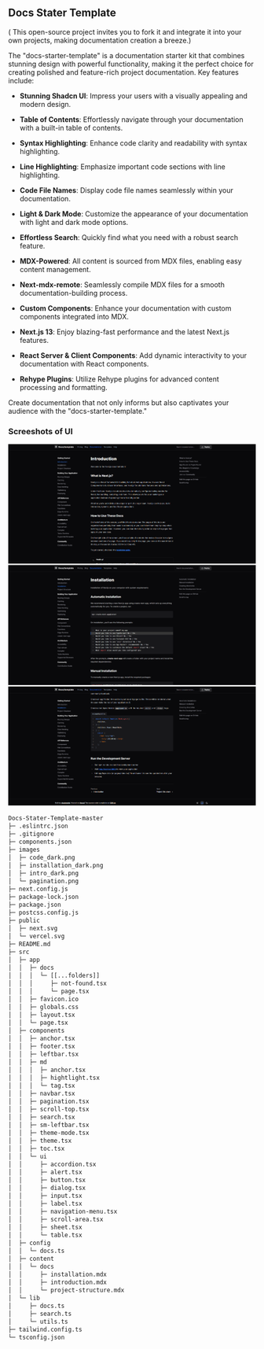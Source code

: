 ## Docs Stater Template

(
This open-source project invites you to fork it and integrate it into your own projects, making documentation creation a breeze.)

The "docs-starter-template" is a documentation starter kit that combines stunning design with powerful functionality, making it the perfect choice for creating polished and feature-rich project documentation. Key features include:

- **Stunning Shadcn UI**: Impress your users with a visually appealing and modern design.
- **Table of Contents**: Effortlessly navigate through your documentation with a built-in table of contents.

- **Syntax Highlighting**: Enhance code clarity and readability with syntax highlighting.
- **Line Highlighting**: Emphasize important code sections with line highlighting.
- **Code File Names**: Display code file names seamlessly within your documentation.
- **Light & Dark Mode**: Customize the appearance of your documentation with light and dark mode options.
- **Effortless Search**: Quickly find what you need with a robust search feature.
- **MDX-Powered**: All content is sourced from MDX files, enabling easy content management.
- **Next-mdx-remote**: Seamlessly compile MDX files for a smooth documentation-building process.
- **Custom Components**: Enhance your documentation with custom components integrated into MDX.
- **Next.js 13**: Enjoy blazing-fast performance and the latest Next.js features.
- **React Server & Client Components**: Add dynamic interactivity to your documentation with React components.
- **Rehype Plugins**: Utilize Rehype plugins for advanced content processing and formatting.

Create documentation that not only informs but also captivates your audience with the "docs-starter-template."

### Screeshots of UI

<img src="images/intro_dark.png" alt="" />
<img src="images/installation_dark.png" alt="" />
<img src="images/code_dark.png" alt="" />

```
Docs-Stater-Template-master
├─ .eslintrc.json
├─ .gitignore
├─ components.json
├─ images
│  ├─ code_dark.png
│  ├─ installation_dark.png
│  ├─ intro_dark.png
│  └─ pagination.png
├─ next.config.js
├─ package-lock.json
├─ package.json
├─ postcss.config.js
├─ public
│  ├─ next.svg
│  └─ vercel.svg
├─ README.md
├─ src
│  ├─ app
│  │  ├─ docs
│  │  │  └─ [[...folders]]
│  │  │     ├─ not-found.tsx
│  │  │     └─ page.tsx
│  │  ├─ favicon.ico
│  │  ├─ globals.css
│  │  ├─ layout.tsx
│  │  └─ page.tsx
│  ├─ components
│  │  ├─ anchor.tsx
│  │  ├─ footer.tsx
│  │  ├─ leftbar.tsx
│  │  ├─ md
│  │  │  ├─ anchor.tsx
│  │  │  ├─ hightlight.tsx
│  │  │  └─ tag.tsx
│  │  ├─ navbar.tsx
│  │  ├─ pagination.tsx
│  │  ├─ scroll-top.tsx
│  │  ├─ search.tsx
│  │  ├─ sm-leftbar.tsx
│  │  ├─ theme-mode.tsx
│  │  ├─ theme.tsx
│  │  ├─ toc.tsx
│  │  └─ ui
│  │     ├─ accordion.tsx
│  │     ├─ alert.tsx
│  │     ├─ button.tsx
│  │     ├─ dialog.tsx
│  │     ├─ input.tsx
│  │     ├─ label.tsx
│  │     ├─ navigation-menu.tsx
│  │     ├─ scroll-area.tsx
│  │     ├─ sheet.tsx
│  │     └─ table.tsx
│  ├─ config
│  │  └─ docs.ts
│  ├─ content
│  │  └─ docs
│  │     ├─ installation.mdx
│  │     ├─ introduction.mdx
│  │     └─ project-structure.mdx
│  └─ lib
│     ├─ docs.ts
│     ├─ search.ts
│     └─ utils.ts
├─ tailwind.config.ts
└─ tsconfig.json

```
